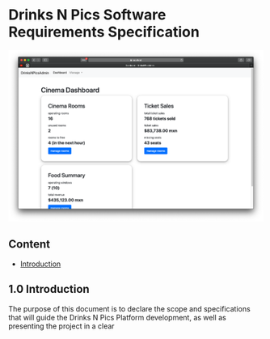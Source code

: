# Drinks N Pics Software Requirements Specification

![Drinks N Pics Admin](img/DNPA.png)

## Content
* [Introduction](#1.0_Introduction)  


## 1.0 Introduction
The purpose of this document is to declare the scope and specifications that will guide the Drinks N Pics Platform development, as well as presenting the project in a clear
